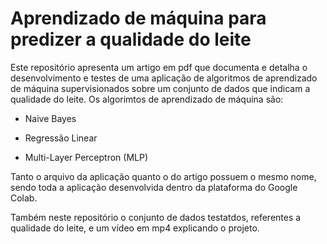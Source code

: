 # Aprendizado de máquina para predizer a qualidade do leite
 Este repositório apresenta um artigo em pdf que documenta e detalha o desenvolvimento e testes de uma aplicação de algoritmos de
aprendizado de máquina supervisionados sobre um conjunto de dados que indicam a qualidade do leite. Os algorimtos de aprendizado de máquina são:

 * Naive Bayes

 * Regressão Linear

 * Multi-Layer Perceptron (MLP)

Tanto o arquivo da aplicação quanto o do artigo possuem o mesmo nome, sendo toda a aplicação desenvolvida dentro da plataforma do Google Colab.

Também neste repositório o conjunto de dados testatdos, referentes a qualidade do leite, e um vídeo em mp4 explicando o projeto. 
